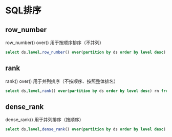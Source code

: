 # SQL排序

## row_number
row_number() over() 用于按顺序排序（不并列）
```sql
select ds,level,row_number() over(partition by ds order by level desc) rn from table_name;
```

## rank
rank() over() 用于并列排序（不按顺序、按照整体排名）
```sql
select ds,level,rank() over(partition by ds order by level desc) rn from table_name;
```

## dense_rank
dense_rank() 用于并列排序（按顺序）
```sql
select ds,level,dense_rank() over(partition by ds order by level desc) rn from table_name;
```